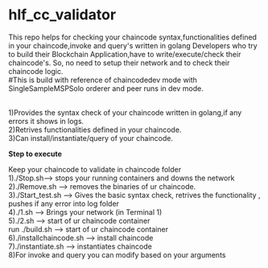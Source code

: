 # hlf_cc_validator

This repo helps for checking your chaincode syntax,functionalities defined in your chaincode,invoke and query's written in golang
Developers who try to build their Blockchain Application,have to write/execute/check their chaincode's.
So, no need to setup their network and to check their chaincode logic.
<br/> #This is build with reference of chaincodedev mode with SingleSampleMSPSolo orderer and peer runs in dev mode.

<br/>1)Provides the syntax check of your chaincode written in golang,if any errors it shows in logs.
<br/>2)Retrives functionalities defined in your chaincode.
<br/>3)Can install/instantiate/query of your chaincode.


**Step to execute**


Keep your chaincode to validate in chaincode folder
 <br/> 1)./Stop.sh--> stops your running containers and downs the network
 <br/>2)./Remove.sh --> removes the binaries of ur chaincode.
  <br/>3)./Start_test.sh --> Gives the basic syntax check, retrives the functionality , pushes if any error into log folder
 <br/> 4)./1.sh --> Brings your network (in Terminal 1)
 <br/> 5)./2.sh  --> start of ur chaincode container
 <br/>      run  ./build.sh  --> start of ur chaincode container
  <br/>6)./installchaincode.sh --> install chaincode
 <br/> 7)./instantiate.sh --> instantiates chaincode
  <br/>8)For invoke and query you can modify based on your arguments 

